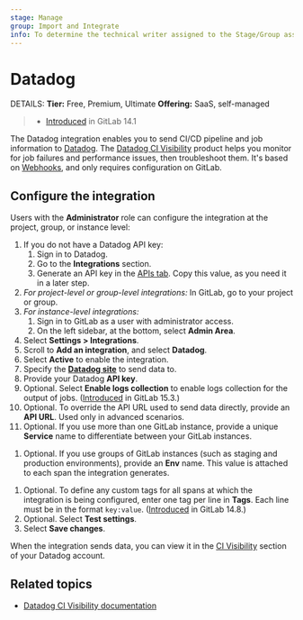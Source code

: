 ```yaml
---
stage: Manage
group: Import and Integrate
info: To determine the technical writer assigned to the Stage/Group associated with this page, see https://handbook.gitlab.com/handbook/product/ux/technical-writing/#assignments
---
```


# Datadog 

DETAILS:
**Tier:** Free, Premium, Ultimate
**Offering:** SaaS, self-managed

> - [Introduced](https://gitlab.com/gitlab-org/gitlab/-/issues/270123) in GitLab 14.1

The Datadog integration enables you to send CI/CD pipeline and job information to
[Datadog](https://www.datadoghq.com/). The [Datadog CI Visibility](https://app.datadoghq.com/ci)
product helps you monitor for job failures and performance issues, then troubleshoot them.
It's based on [Webhooks](../user/project/integrations/webhooks.md),
and only requires configuration on GitLab.

## Configure the integration

Users with the **Administrator** role can configure the integration at the
project, group, or instance level:

1. If you do not have a Datadog API key:
   1. Sign in to Datadog.
   1. Go to the **Integrations** section.
   1. Generate an API key in the [APIs tab](https://app.datadoghq.com/account/settings#api).
      Copy this value, as you need it in a later step.
1. *For project-level or group-level integrations:* In GitLab, go to your project or group.
1. *For instance-level integrations:*
   1. Sign in to GitLab as a user with administrator access.
   1. On the left sidebar, at the bottom, select **Admin Area**.
1. Select **Settings > Integrations**.
1. Scroll to **Add an integration**, and select **Datadog**.
1. Select **Active** to enable the integration.
1. Specify the [**Datadog site**](https://docs.datadoghq.com/getting_started/site/) to send data to.
1. Provide your Datadog **API key**.
1. Optional. Select **Enable logs collection** to enable logs collection for the output of jobs. ([Introduced](https://gitlab.com/gitlab-org/gitlab/-/issues/346339) in GitLab 15.3.)
1. Optional. To override the API URL used to send data directly, provide an **API URL**.
   Used only in advanced scenarios.
1. Optional. If you use more than one GitLab instance, provide a unique **Service** name
   to differentiate between your GitLab instances.
<!-- vale gitlab.Spelling = NO -->
1. Optional. If you use groups of GitLab instances (such as staging and production
   environments), provide an **Env** name. This value is attached to each span
   the integration generates.
<!-- vale gitlab.Spelling = YES -->
1. Optional. To define any custom tags for all spans at which the integration is being configured,
   enter one tag per line in **Tags**. Each line must be in the format `key:value`. ([Introduced](https://gitlab.com/gitlab-org/gitlab/-/merge_requests/79665) in GitLab 14.8.)
1. Optional. Select **Test settings**.
1. Select **Save changes**.

When the integration sends data, you can view it in the [CI Visibility](https://app.datadoghq.com/ci)
section of your Datadog account.

## Related topics

- [Datadog CI Visibility documentation](https://docs.datadoghq.com/continuous_integration/)
